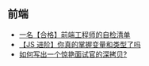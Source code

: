 ## 前端

- [一名【合格】前端工程师的自检清单](https://juejin.cn/post/6844903830887366670)
- [【JS 进阶】你真的掌握变量和类型了吗](https://juejin.cn/post/6844903854882947080)
- [如何写出一个惊艳面试官的深拷贝?](https://juejin.cn/post/6844903929705136141)
